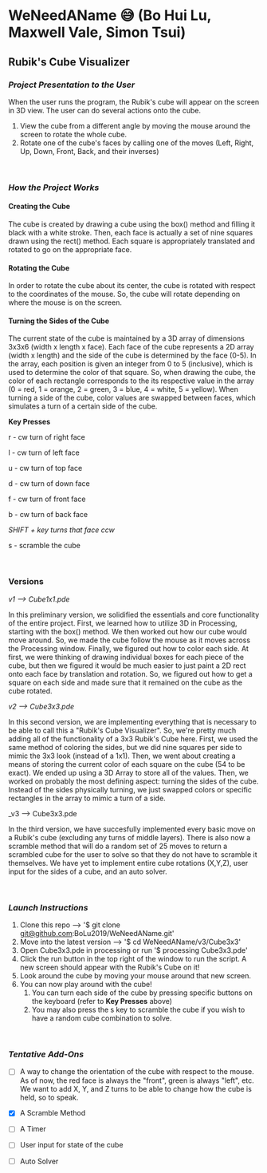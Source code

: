 # WeNeedAName :sweat_smile: (Bo Hui Lu, Maxwell Vale, Simon Tsui)

## Rubik's Cube Visualizer

### *Project Presentation to the User*

When the user runs the program, the Rubik's cube will appear on the screen in 3D view. The user can do several actions onto the cube.
1. View the cube from a different angle by moving the mouse around the screen to rotate the whole cube.
2. Rotate one of the cube's faces by calling one of the moves (Left, Right, Up, Down, Front, Back, and their inverses)

<br>

### *How the Project Works*

#### Creating the Cube
The cube is created by drawing a cube using the box() method and filling it black with a white stroke. Then, each face is actually a set of nine squares drawn using the rect() method. Each square is appropriately translated and rotated to go on the appropriate face. 

#### Rotating the Cube
In order to rotate the cube about its center, the cube is rotated with respect to the coordinates of the mouse. So, the cube will rotate depending on where the mouse is on the screen.

#### Turning the Sides of the Cube
The current state of the cube is maintained by a 3D array of dimensions 3x3x6 (width x length x face). Each face of the cube represents a 2D array (width x length) and the side of the cube is determined by the face (0-5). In the array, each position is given an integer from 0 to 5 (inclusive), which is used to determine the color of that square. So, when drawing the cube, the color of each rectangle corresponds to the its respective value in the array (0 = red, 1 = orange, 2 = green, 3 = blue, 4 = white, 5 = yellow). When turning a side of the cube, color values are swapped between faces, which simulates a turn of a certain side of the cube. 

**Key Presses**

r - cw turn of right face

l - cw turn of left face

u - cw turn of top face

d - cw turn of down face

f - cw turn of front face

b - cw turn of back face

_SHIFT + key turns that face ccw_


s - scramble the cube

<br>

### Versions

_v1 --> Cube1x1.pde_

In this preliminary version, we solidified the essentials and core functionality of the entire project. First, we learned how to utilize 3D in Processing, starting with the box() method. We then worked out how our cube would move around. So, we made the cube follow the mouse as it moves across the Processing window. Finally, we figured out how to color each side. At first, we were thinking of drawing individual boxes for each piece of the cube, but then we figured it would be much easier to just paint a 2D rect onto each face by translation and rotation. So, we figured out how to get a square on each side and made sure that it remained on the cube as the cube rotated.

_v2 --> Cube3x3.pde_

In this second version, we are implementing everything that is necessary to be able to call this a "Rubik's Cube Visualizer". So, we're pretty much adding all of the functionality of a 3x3 Rubik's Cube here. First, we used the same method of coloring the sides, but we did nine squares per side to mimic the 3x3 look (instead of a 1x1). Then, we went about creating a means of storing the current color of each square on the cube (54 to be exact). We ended up using a 3D Array to store all of the values. Then, we worked on probably the most defining aspect: turning the sides of the cube. Instead of the sides physically turning, we just swapped colors or specific rectangles in the array to mimic a turn of a side.

_v3 --> Cube3x3.pde

In the third version, we have succesfully implemented every basic move on a Rubik's cube (excluding any turns of middle layers). There is also now a scramble method that will do a random set of 25 moves to return a scrambled cube for the user to solve so that they do not have to scramble it themselves. We have yet to implement entire cube rotations (X,Y,Z), user input for the sides of a cube, and an auto solver.

</br>

### *Launch Instructions*

1. Clone this repo --> '$ git clone git@github.com:BoLu2019/WeNeedAName.git'
2. Move into the latest version --> '$ cd WeNeedAName/v3/Cube3x3'
3. Open Cube3x3.pde in processing or run '$ processing Cube3x3.pde'
4. Click the run button in the top right of the window to run the script. A new screen should appear with the Rubik's Cube on it!
5. Look around the cube by moving your mouse around that new screen.
6. You can now play around with the cube!
    1. You can turn each side of the cube by pressing specific buttons on the keyboard (refer to **Key Presses** above)
    2. You may also press the s key to scramble the cube if you wish to have a random cube combination to solve.


<br>

### *Tentative Add-Ons*

- [ ] A way to change the orientation of the cube with respect to the mouse. As of now, the red face is always the "front", green is always "left", etc. We want to add X, Y, and Z turns to be able to change how the cube is held, so to speak.

- [x] A Scramble Method

- [ ] A Timer
  
- [ ] User input for state of the cube

- [ ] Auto Solver
